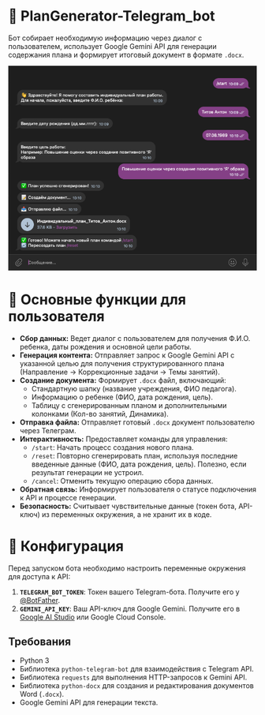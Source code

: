 # 🤖 PlanGenerator-Telegram_bot

Бот собирает необходимую информацию через диалог с пользователем, использует Google Gemini API для генерации содержания плана и формирует итоговый документ в формате `.docx`.

![main Logo](main.png)

# 🚀 Основные функции для пользователя 

*   **Сбор данных:** Ведет диалог с пользователем для получения Ф.И.О. ребенка, даты рождения и основной цели работы.
*   **Генерация контента:** Отправляет запрос к Google Gemini API с указанной целью для получения структурированного плана (Направление -> Коррекционные задачи -> Темы занятий).
*   **Создание документа:** Формирует `.docx` файл, включающий:
    *   Стандартную шапку (название учреждения, ФИО педагога).
    *   Информацию о ребенке (ФИО, дата рождения, цель).
    *   Таблицу с сгенерированным планом и дополнительными колонками (Кол-во занятий, Динамика).
*   **Отправка файла:** Отправляет готовый `.docx` документ пользователю через Телеграм.
*   **Интерактивность:** Предоставляет команды для управления:
    *   `/start`: Начать процесс создания нового плана.
    *   `/reset`: Повторно сгенерировать план, используя последние введенные данные (ФИО, дата рождения, цель). Полезно, если результат генерации не устроил.
    *   `/cancel`: Отменить текущую операцию сбора данных.
*   **Обратная связь:** Информирует пользователя о статусе подключения к API и процессе генерации.
*   **Безопасность:** Считывает чувствительные данные (токен бота, API-ключ) из переменных окружения, а не хранит их в коде.

# 🔌 Конфигурация

Перед запуском бота необходимо настроить переменные окружения для доступа к API:

1.  **`TELEGRAM_BOT_TOKEN`**: Токен вашего Telegram-бота. Получите его у [@BotFather](https://t.me/BotFather).
2.  **`GEMINI_API_KEY`**: Ваш API-ключ для Google Gemini. Получите его в [Google AI Studio](https://aistudio.google.com/app/apikey) или Google Cloud Console.


## Требования

*   Python 3
*   Библиотека `python-telegram-bot` для взаимодействия с Telegram API.
*   Библиотека `requests` для выполнения HTTP-запросов к Gemini API.
*   Библиотека `python-docx` для создания и редактирования документов Word (`.docx`).
*   Google Gemini API для генерации текста.
